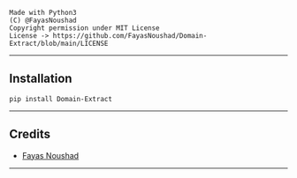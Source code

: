 ```
Made with Python3
(C) @FayasNoushad
Copyright permission under MIT License
License -> https://github.com/FayasNoushad/Domain-Extract/blob/main/LICENSE
```

---

## Installation

```
pip install Domain-Extract
```

---

## Credits

- [Fayas Noushad](https://github.com/FayasNoushad)

---
